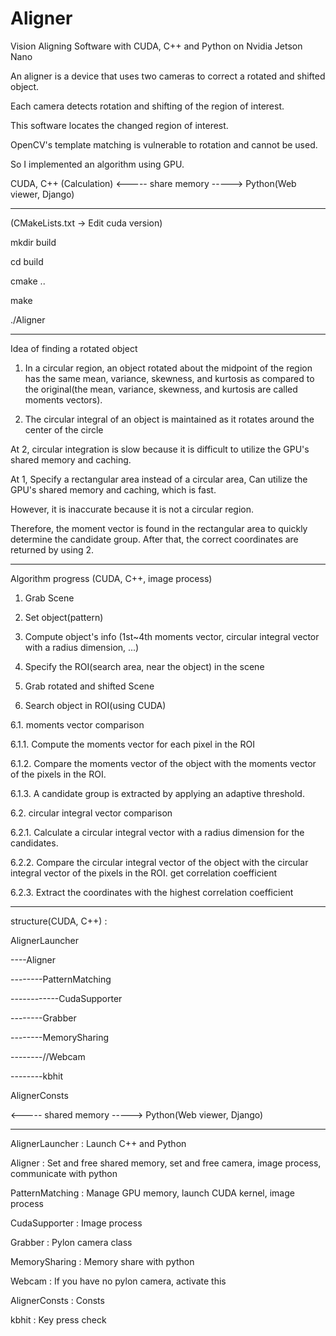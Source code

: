 # Aligner

Vision Aligning Software with CUDA, C++ and Python on Nvidia Jetson Nano


An aligner is a device that uses two cameras to correct a rotated and shifted object.

Each camera detects rotation and shifting of the region of interest.

This software locates the changed region of interest.


OpenCV's template matching is vulnerable to rotation and cannot be used.

So I implemented an algorithm using GPU.


CUDA, C++ (Calculation)  <----- share memory -----> Python(Web viewer, Django)


------------------------------------------------


(CMakeLists.txt -> Edit cuda version)

mkdir build

cd build

cmake ..

make

./Aligner


------------------------------------------------


Idea of finding a rotated object

1. In a circular region, an object rotated about the midpoint of the region has the same mean, variance, skewness, and kurtosis as compared to the original(the mean, variance, skewness, and kurtosis are called moments vectors).

2. The circular integral of an object is maintained as it rotates around the center of the circle

At 2, circular integration is slow because it is difficult to utilize the GPU's shared memory and caching.

At 1, Specify a rectangular area instead of a circular area, Can utilize the GPU's shared memory and caching, which is fast.

However, it is inaccurate because it is not a circular region.

Therefore, the moment vector is found in the rectangular area to quickly determine the candidate group. After that, the correct coordinates are returned by using 2.


------------------------------------------------


Algorithm progress (CUDA, C++, image process)

1. Grab Scene

2. Set object(pattern)

3. Compute object's info (1st~4th moments vector, circular integral vector with a radius dimension, ...)

4. Specify the ROI(search area, near the object) in the scene

5. Grab rotated and shifted Scene

6. Search object in ROI(using CUDA)

6.1. moments vector comparison

6.1.1. Compute the moments vector for each pixel in the ROI

6.1.2. Compare the moments vector of the object with the moments vector of the pixels in the ROI.

6.1.3. A candidate group is extracted by applying an adaptive threshold.

6.2. circular integral vector comparison

6.2.1. Calculate a circular integral vector with a radius dimension for the candidates.

6.2.2. Compare the circular integral vector of the object with the circular integral vector of the pixels in the ROI. get correlation coefficient

6.2.3. Extract the coordinates with the highest correlation coefficient


------------------------------------------------


structure(CUDA, C++) :

AlignerLauncher

----Aligner

--------PatternMatching

------------CudaSupporter

--------Grabber

--------MemorySharing

--------//Webcam

--------kbhit

AlignerConsts



<----- shared memory -----> Python(Web viewer, Django)


------------------------------------------------


AlignerLauncher : Launch C++ and Python

Aligner : Set and free shared memory, set and free camera, image process, communicate with python

PatternMatching : Manage GPU memory, launch CUDA kernel, image process

CudaSupporter : Image process

Grabber : Pylon camera class

MemorySharing : Memory share with python

Webcam : If you have no pylon camera, activate this

AlignerConsts : Consts

kbhit : Key press check
